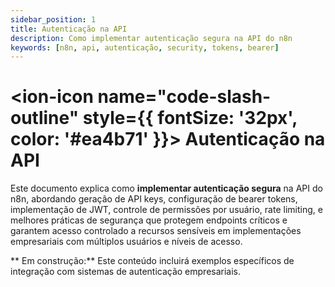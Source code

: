 ```yaml
---
sidebar_position: 1
title: Autenticação na API
description: Como implementar autenticação segura na API do n8n
keywords: [n8n, api, autenticação, security, tokens, bearer]
---
```


# <ion-icon name="code-slash-outline" style={{ fontSize: '32px', color: '#ea4b71' }}></ion-icon> Autenticação na API

Este documento explica como **implementar autenticação segura** na API do n8n, abordando geração de API keys, configuração de bearer tokens, implementação de JWT, controle de permissões por usuário, rate limiting, e melhores práticas de segurança que protegem endpoints críticos e garantem acesso controlado a recursos sensíveis em implementações empresariais com múltiplos usuários e níveis de acesso.

** Em construção:** Este conteúdo incluirá exemplos específicos de integração com sistemas de autenticação empresariais.
